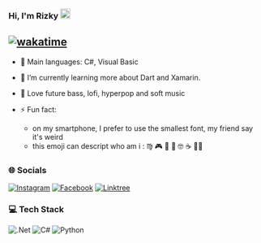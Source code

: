 ### Hi, I'm Rizky <img src="https://raw.githubusercontent.com/MartinHeinz/MartinHeinz/master/wave.gif" width="20px" height="20px">
[![wakatime](https://wakatime.com/badge/user/f310e07a-aac5-4dc0-9b79-642f9347a21e.svg)](https://wakatime.com/@f310e07a-aac5-4dc0-9b79-642f9347a21e)
---

- 🌟 Main languages: C#, Visual Basic

- 🌱 I’m currently learning more about Dart and Xamarin.

- 🎵 Love future bass, lofi, hyperpop and soft music

- ⚡ Fun fact:  
     - on my smartphone, I prefer to use the smallest font, my friend say it's weird
     - this emoji can descript who am i : ♍ 🎮 🍝 📖 🤓 ☕ 🏊‍♂️ 
     

### 🌐 Socials
[![Instagram](https://img.shields.io/badge/Instagram-E4405F?style=flat&logo=instagram&logoColor=white)](https://instagram.com/rizkyrs_77) [![Facebook](https://img.shields.io/badge/Facebook-1877F2?style=flat&logo=facebook&logoColor=white)](https://www.facebook.com/xRenesmee) [![Linktree](https://img.shields.io/badge/linktree-39E09B?style=flat&logo=linktree&logoColor=white)](https://linktr.ee/rizkyrs) 

### 💻 Tech Stack
![.Net](https://img.shields.io/badge/.NET-5C2D91?style=flat&logo=.net&logoColor=white) ![C#](https://img.shields.io/badge/C%23-239120?style=flat&logo=c-sharp&logoColor=white) ![Python](https://img.shields.io/badge/Python-3776AB?style=flat&logo=python&logoColor=white)
